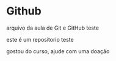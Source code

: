 # Github
arquivo da aula de Git e GitHub
teste

este é um repositorio teste

gostou do curso, ajude com uma doação
